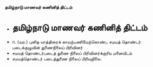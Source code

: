 **தமிழ்நாடு மாணவர் கணினித் திட்டம்**
- # தமிழ்நாடு மாணவர் கணினித் திட்டம்
- n. (வர.) புனித யாத்திரைக் காவற்பணிமேற்கொண்ட சமயத் தொண்டர் படைக்குழுவின் துணைநிலைப் பிரிவினர்
- சமயத் தொண்டர்படைத் துணை நிலைப் பிரிவினர்க்குரிய மனையிடம்
- சமயத்தொண்டர் படைத்துணை நிலைப் பிரிவுநிலை.

